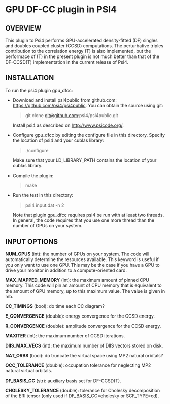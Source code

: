 GPU DF-CC plugin in PSI4
===

OVERVIEW
---
This plugin to Psi4 performs GPU-accelerated density-fitted (DF) singles and doubles coupled cluster (CCSD)
computations.  The perturbative triples contribution to the correlation energy (T) is also implemented, but
the performace of (T) in the present plugin is not much better than that of the DF-CCSD(T) implementation in the
current release of Psi4.

INSTALLATION
---

To run the psi4 plugin gpu_dfcc:

* Download and install psi4public from github.com:
https://github.com/psi4/psi4public.  You can obtain the source using git:

    > git clone git@github.com:psi4/psi4public.git

    Install psi4 as described on http://www.psicode.org/.

* Configure gpu_dfcc by editing the configure file in this directory.
Specify the location of psi4 and your cublas library:

    > ./configure

    Make sure that your LD_LIBRARY_PATH contains the location of your
    cublas library.

* Compile the plugin:

    > make

* Run the test in this directory:

    > psi4 input.dat -n 2

    Note that plugin gpu_dfcc requires psi4 be run with at least two threads.
    In general, the code requires that you use one more thread than the number
    of GPUs on your system.

INPUT OPTIONS
---

**NUM_GPUS** (int): the number of GPUs on your system.  The code will
automatically determine the resources available.  This keyword is useful
if you only want to use one GPU.  This may be the case if you have a GPU
to drive your monitor in addition to a compute-oriented card.

**MAX_MAPPED_MEMORY** (int): the maximum amount of pinned CPU memory.  This
code will pin an amount of CPU memory that is equivalent to the amount of
GPU memory, up to this maximum value.  The value is given in mb.

**CC_TIMINGS** (bool): 
    do time each CC diagram?

**E_CONVERGENCE** (double): 
    energy convergence for the CCSD energy. 

**R_CONVERGENCE** (double): 
    amplitude convergence for the CCSD energy. 

**MAXITER** (int): 
    the maximum number of CCSD iterations.

**DIIS_MAX_VECS** (int): 
    the maximum number of DIIS vectors stored on disk.

**NAT_ORBS** (bool): 
    do truncate the virtual space using MP2 natural orbitals?

**OCC_TOLERANCE** (double): 
    occupation tolerance for neglecting MP2 natural
    virtual orbitals.

**DF_BASIS_CC** (str): 
    auxiliary basis set for DF-CCSD(T).

**CHOLESKY_TOLERANCE** (double): 
    tolerance for Cholesky decomposition of the
    ERI tensor (only used if DF_BASIS_CC=cholesky or SCF_TYPE=cd).


